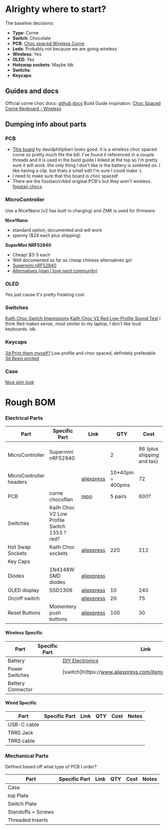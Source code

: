 # Alrighty where to start?

The baseline decisions: 
- **Type**: Corne
- **Switch**: Chocolate
- **PCB**: [Choc spaced Wireless Corne](https://github.com/davidphilipbarr/Choc-Spaced-Corne/tree/main/chocorne-switch)  
- **Leds**: Probably not because we are going wireless
- **Wireless**: Yes 
- **OLED**: Yes 
- **Hotswap sockets**: Maybe Idk
- **Switchs**:
- **Keycaps**:

## Guides and docs
Official corne choc docs: [github docs](https://github.com/foostan/crkbd/tree/main/docs/corne-chocolate)
Build Guide inspiration:
[Choc Spaced Corne Keyboard - Wireless](https://github.com/rafaeldelboni/buildlogs/blob/main/crkbd-choc-spaced-switch.md)


## Dumping info about parts
### PCB
- [This board](https://github.com/davidphilipbarr/Choc-Spaced-Corne/tree/main/chocorne-switch) by davidphilipbarr looks good. it is a wireless choc spaced corne so pretty much fits the bill. I've found it referenced in a couple threads and it is used in the build guide I linked at the top so I'm pretty sure it will work. the only thing I don't like is the battery is soldered on. I like having a clip. but thats a small edit I'm sure I could make :).
- I need to make sure that this board is choc spaced!
- There are the foostan/crkbd original PCB's but they aren't wireless. [foostan chocs](https://github.com/foostan/crkbd/tree/main/docs/corne-chocolate)

### MicroController

Use a Nice!Nano (v2 has built in charging) and ZMK is used for firmware. 

**Nice!Nano** 
- standard option, documented and will work
- spenny ($24 each plus shipping)

**SuperMini NRF52840**
- Cheap! $3-5 each 
- Well documented as far as cheap chinese alternatives go!
- [Supermini nRF52840](https://www.reddit.com/r/ErgoMechKeyboards/comments/16q5b2c/supermini_nrf52840_a_6_nicenano_20_compatible_mcu/)
- [Alternatives (man I love nerd community)](https://github.com/joric/nrfmicro/wiki/Alternatives) 
  
### OLED
Yes just cause it's pretty freaking cool. 

### Switches 
[Kailh Choc Switch Impressions](https://www.youtube.com/watch?v=mxUqfPf_1B0)
[Kailh Choc V2 Red Low-Profile Sound Test](https://www.youtube.com/watch?v=VXPfzeLmQ5g)
I think Red makes sense, most similar to my laptop, I don't like loud keyboards. idk. 
### Keycaps
[3d Print them myself?](https://www.printables.com/model/1066117-choc-louder-keycaps-choc-and-mx-spacing/files)
Low profile and choc spaced, definitely preferable. 
[3d Resin printed](https://www.thingiverse.com/thing:4862025)

### Case 
[Nice slim look](https://www.printables.com/model/416378-wireless-corne-case)

# Rough BOM 

### Electrical Parts

|Part| Specific Part | Link | QTY | Cost | Notes |
| --- | ---          | ---  | --- | --- | --- | 
|MicroController|  Supermini nRF52840  |     |  2   |  86 (plus shipping and tax)   |   Cheap alternative to the Nice!Nano  |
|MicroController headers|     |  [aliexpress](https://www.aliexpress.com/item/32896689725.html?spm=a2g0o.cart.0.0.105238dah5uKsy&mp=1&pdp_npi=5%40dis%21ZAR%21ZAR%20165.63%21ZAR%2072.58%21%21ZAR%2072.58%21%21%21%40211b6c1917566326860124625e79d0%2112000045923311097%21ct%21ZA%214710544376%21%211%210)   | 10*40pin = 400pins    |  72   |     |
|PCB|  corne chocoflan    |  [repo](https://github.com/ergomechstore/Corne-chocoflan?tab=readme-ov-file)    |  5 pairs    |   600?  |     |
|Switches|  Kailh Choc V2 Low Profile Switch 1353 ?red?   |     |     |     |     |
|Hot Swap Sockets|  Kailh Choc sockets   |   [aliexpress](https://www.aliexpress.com/item/1005008954571807.html?spm=a2g0o.cart.0.0.458738daAWVxOu&mp=1&sourceType=562&pdp_npi=5%40dis%21ZAR%21ZAR%20434.46%21ZAR%20212.89%21%21ZAR%20212.89%21%21%21%40211b6c1917566324998737892e79d0%2112000047352129245%21ct%21ZA%214710544376%21%212%210)  |   220  |  212   |     |
|Key Caps|     |     |     |     |     |
|Diodes| 1N4148W SMD diodes | [aliexpress](https://www.aliexpress.com/item/32921490945.html) |     |     |     |
|OLED display| SSD1306 | [aliexpress](https://www.aliexpress.com/item/1005008640132638.html?spm=a2g0o.cart.0.0.458738daAWVxOu&mp=1&pdp_npi=5%40dis%21ZAR%21ZAR%20352.29%21ZAR%20240.63%21%21ZAR%20240.63%21%21%21%40211b6c1917566324998737892e79d0%2112000046056501836%21ct%21ZA%214710544376%21%211%210)  |   10  |   240  |     |
| On/off switch |      |  [aliexpress](https://www.aliexpress.com/item/1005003829889015.html?spm=a2g0o.detail.0.0.6d14Az5XAz5X6H&mp=1&pdp_npi=5%40dis%21ZAR%21ZAR%20130.25%21ZAR%2074.42%21%21ZAR%2074.42%21%21%21%40211b876717566333507813224ef2ed%2112000027292033666%21ct%21ZA%214710544376%21%211%210)    |  20   |   75  |     |
|Reset Buttons| Momentery push buttons   |  [aliexpress](https://www.aliexpress.com/item/1005002201965659.html?spm=a2g0o.productlist.main.2.398f74d6NCG9Mu&algo_pvid=e2d2d9f1-23a4-4dc5-af7e-709c47e911fd&algo_exp_id=e2d2d9f1-23a4-4dc5-af7e-709c47e911fd-1&pdp_ext_f=%7B%22order%22%3A%225%22%2C%22eval%22%3A%221%22%7D&pdp_npi=6%40dis%21ZAR%2113.40%2113.21%21%21%210.72%210.71%21%402103864c17566391202706722ec892%2112000019260123904%21sea%21ZA%214710544376%21ACX%211%210%21n_tag%3A-29919%3Bd%3A54ca946f%3Bm03_new_user%3A-29894&curPageLogUid=0P5rhDvrknL9&utparam-url=scene%3Asearch%7Cquery_from%3A%7Cx_object_id%3A1005002201965659%7C_p_origin_prod%3A)   | 100    |  30   |     |

#### Wireless Specific
|Part| Specific Part | Link | QTY | Cost | Notes |
| --- | --- | --- | --- | --- | --- |
|Battery|    | [DIY Electronics](https://www.diyelectronics.co.za/store/li-ion-li-po/6707-lipo-battery-37v-120mah-25x24x35mm-1c-1cell-with-ph20-connector.html?utm_campaign=google_shopping&utm_source=cpc&utm_medium=evergreen&utm_content=20485427402&gad_source=1&gad_campaignid=20489613595&gbraid=0AAAAADpm0I_3Nl-iDJVU4pgUnMGT22i95&gclid=CjwKCAjw2brFBhBOEiwAVJX5GM455BFd-ZcLSl2H0kspv53c7jLLApUWdxjkVHyDToH3SXGaemceBBoC-U8QAvD_BwE)    |     |   2  |  68   |
|Power Switches|    |  [switch]h(ttps://www.aliexpress.com/item/1005003829889015.html)   |  1   |  R1  |     |
|Battery Connector|    |     |     |     |     |

#### Wired Specific
|Part| Specific Part | Link | QTY | Cost | Notes |
| --- | --- | --- | --- | --- | --- |
|USB-C cable|    |     |     |     |     |
|TRRS Jack|    |     |     |     |     |
|TRRS cable|    |     |     |     |     |


### Mechanical Parts
Defined based off what type of PCB I order? 

|Part| Specific Part | Link | QTY | Cost | Notes |
| --- | --- | --- | --- | --- | --- | 
| Case |    |     |     |     |     |
| top Plate|    |     |     |     |     |
|Switch Plate|    |     |     |     |     |
|Standoffs + Screws|    |     |     |     |     |
|Threaded Inserts|    |     |     |     |     |






